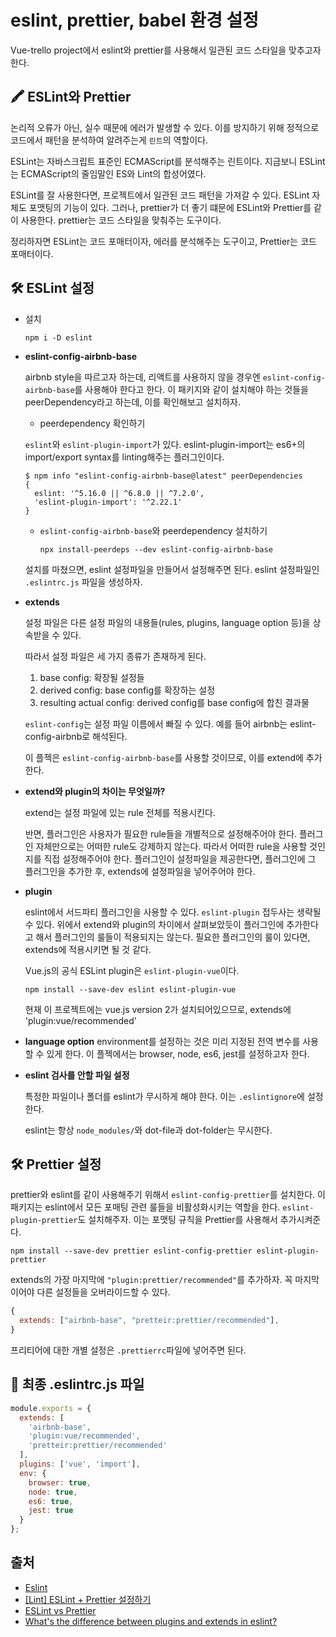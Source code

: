 # eslint, prettier, babel 환경 설정

Vue-trello project에서 eslint와 prettier를 사용해서 일관된 코드 스타일을 맞추고자한다. 

## 🖍 ESLint와 Prettier

논리적 오류가 아닌, 실수 때문에 에러가 발생할 수 있다. 이를 방지하기 위해 정적으로 코드에서 패턴을 분석하여 알려주는게 `린트`의 역할이다. 

ESLint는 자바스크립트 표준인 ECMAScript를 분석해주는 린트이다. 
지금보니 ESLint는 ECMAScript의 줄임말인 ES와 Lint의 합성어였다.

ESLint를 잘 사용한다면, 프로젝트에서 일관된 코드 패턴을 가져갈 수 있다. 
ESLint 자체도 포맷팅의 기능이 있다. 그러나, prettier가 더 좋기 떄문에 ESLint와 Prettier를 같이 사용한다. prettier는 코드 스타일을 맞춰주는 도구이다. 

정리하자면 ESLint는 코드 포매터이자, 에러를 분석해주는 도구이고, Prettier는 코드 포매터이다.


## 🛠 ESLint 설정


- 설치
  ```
  npm i -D eslint 
  ```

- **eslint-config-airbnb-base**

  airbnb style을 따르고자 하는데, 리액트를 사용하지 않을 경우엔 `eslint-config-airbnb-base`를 사용해야 한다고 한다. 
  이 패키지와 같이 설치해야 하는 것들을 peerDependency라고 하는데, 이를 확인해보고 설치하자.

  -  peerdependency 확인하기
  
    `eslint`와 `eslint-plugin-import`가 있다. 
    eslint-plugin-import는 es6+의 import/export syntax를 linting해주는 플러그인이다.

    ```
    $ npm info "eslint-config-airbnb-base@latest" peerDependencies
    {
      eslint: '^5.16.0 || ^6.8.0 || ^7.2.0',
      'eslint-plugin-import': '^2.22.1'
    }
    ```

  - `eslint-config-airbnb-base`와 peerdependency 설치하기
  
    ```
    npx install-peerdeps --dev eslint-config-airbnb-base
    ```

  설치를 마쳤으면, eslint 설정파일을 만들어서 설정해주면 된다.
  eslint 설정파일인 `.eslintrc.js` 파일을 생성하자. 

- **extends**

  설정 파일은 다른 설정 파일의 내용들(rules, plugins, language option 등)을 상속받을 수 있다.

  따라서 설정 파일은 세 가지 종류가 존재하게 된다.

  1. base config: 확장될 설정들
  2. derived config: base config를 확장하는 설정
  3. resulting actual config: derived config를 base config에 합친 결과물
   
  `eslint-config`는 설정 파일 이름에서 빠질 수 있다. 예를 들어 airbnb는 eslint-config-airbnb로 해석된다.

  이 플젝은 `eslint-config-airbnb-base`를 사용할 것이므로, 이를 extend에 추가한다.

- **extend와 plugin의 차이는 무엇일까?**
  
  extend는 설정 파일에 있는 rule 전체를 적용시킨다. 
  
  반면, 플러그인은 사용자가 필요한 rule들을 개별적으로 설정해주어야 한다. 플러그인 자체만으로는 어떠한 rule도 강제하지 않는다. 따라서 어떠한 rule을 사용할 것인지를 직접 설정해주어야 한다. 플러그인이 설정파일을 제공한다면, 플러그인에 그 플러그인을 추가한 후, extends에 설정파일을 넣어주어야 한다. 

- **plugin**

  eslint에서 서드파티 플러그인을 사용할 수 있다. `eslint-plugin` 접두사는 생략될 수 있다. 
  위에서 extend와 plugin의 차이에서 살펴보았듯이 플러그인에 추가한다고 해서 플러그인의 룰들이 적용되지는 않는다. 필요한 플러그인의 룰이 있다면, extends에 적용시키면 될 것 같다.

  Vue.js의 공식 ESLint plugin은 `eslint-plugin-vue`이다. 
  ```
  npm install --save-dev eslint eslint-plugin-vue
  ```
  현재 이 프로젝트에는 vue.js version 2가 설치되어있으므로, extends에 'plugin:vue/recommended'

- **language option**
  environment를 설정하는 것은 미리 지정된 전역 변수를 사용할 수 있게 한다. 이 플젝에서는 browser, node, es6, jest를 설정하고자 한다.

- **eslint 검사를 안할 파일 설정**

  특정한 파일이나 폴더를 eslint가 무시하게 해야 한다.
  이는 `.eslintignore`에 설정한다.

  eslint는 항상 `node_modules/`와 dot-file과 dot-folder는 무시한다.


## 🛠 Prettier 설정

prettier와 eslint를 같이 사용해주기 위해서 `eslint-config-prettier`를 설치한다. 이 패키지는 eslint에서 모든 포매팅 관련 룰들을 비활성화시키는 역할을 한다. `eslint-plugin-prettier`도 설치해주자. 이는 포맷팅 규칙을 Prettier를 사용해서 추가시켜준다.

```
npm install --save-dev prettier eslint-config-prettier eslint-plugin-prettier
```

extends의 가장 마지막에 `"plugin:prettier/recommended"`를 추가하자.  꼭 마지막이어야 다른 설정들을 오버라이드할 수 있다.

```js
{
  extends: ["airbnb-base", "pretteir:prettier/recommended"],
}
```

프리티어에 대한 개별 설정은 `.prettierrc`파일에 넣어주면 된다.

## 📄 최종 .eslintrc.js 파일

```js
module.exports = {
  extends: [
    'airbnb-base',
    'plugin:vue/recommended',
    'pretteir:prettier/recommended'
  ],
  plugins: ['vue', 'import'],
  env: {
    browser: true,
    node: true,
    es6: true,
    jest: true
  }
};
```

## 출처
- [Eslint](https://eslint.org/)
- [[Lint] ESLint + Prettier 설정하기](https://baeharam.netlify.app/posts/lint/Lint-ESLint-+-Prettier-%EC%84%A4%EC%A0%95%ED%95%98%EA%B8%B0)
- [ESLint vs Prettier](https://enlear.academy/eslint-vs-prettier-57882d0fec1d)
- [What's the difference between plugins and extends in eslint?
](https://stackoverflow.com/questions/53189200/whats-the-difference-between-plugins-and-extends-in-eslint)